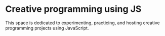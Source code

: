 # Creative programming using JS

This space is dedicated to experimenting, practicing, and hosting creative programming projects using JavaScript.
